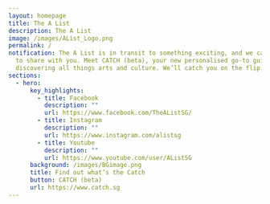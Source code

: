 ```yaml
---
layout: homepage
title: The A List
description: The A List
image: /images/AList_Logo.png
permalink: /
notification: The A List is in transit to something exciting, and we can’t wait
  to share with you. Meet CATCH (beta), your new personalised go-to guide to
  discovering all things arts and culture. We’ll catch you on the flip side!
sections:
  - hero:
      key_highlights:
        - title: Facebook
          description: ""
          url: https://www.facebook.com/TheAListSG/
        - title: Instagram
          description: ""
          url: https://www.instagram.com/alistsg
        - title: Youtube
          description: ""
          url: https://www.youtube.com/user/AListSG
      background: /images/BGimage.png
      title: Find out what’s the Catch
      button: CATCH (beta)
      url: https://www.catch.sg
---
```

